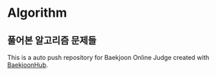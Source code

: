 # Algorithm

## 풀어본 알고리즘 문제들

This is a auto push repository for Baekjoon Online Judge created with [BaekjoonHub](https://github.com/BaekjoonHub/BaekjoonHub).
